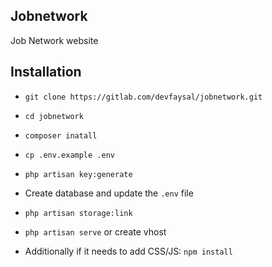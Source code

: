 ## Jobnetwork

Job Network website

## Installation

* ```git clone https://gitlab.com/devfaysal/jobnetwork.git```

* ```cd jobnetwork```

* ```composer inatall```

* ```cp .env.example .env```

* ```php artisan key:generate```

* Create database and update the ```.env``` file

* ```php artisan storage:link```

* ```php artisan serve``` or create vhost 

* Additionally if it needs to add CSS/JS: ```npm install```
